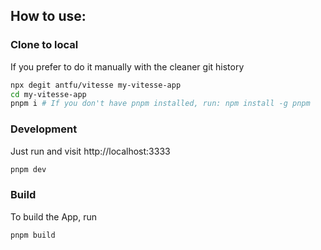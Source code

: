 ## How to use: 

### Clone to local

If you prefer to do it manually with the cleaner git history

```bash
npx degit antfu/vitesse my-vitesse-app
cd my-vitesse-app
pnpm i # If you don't have pnpm installed, run: npm install -g pnpm
```

### Development

Just run and visit http://localhost:3333

```bash
pnpm dev
```

### Build

To build the App, run

```bash
pnpm build
```
